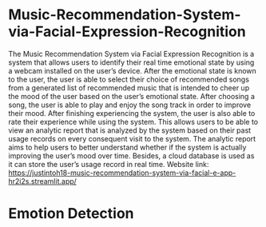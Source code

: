 # Music-Recommendation-System-via-Facial-Expression-Recognition
The Music Recommendation System via Facial Expression Recognition is a system that allows users to identify their real time emotional state by using a webcam installed on the user’s device. After the emotional state is known to the user, the user is able to select their choice of recommended songs from a generated list of recommended music that is intended to cheer up the mood of the user based on the user’s emotional state. After choosing a song, the user is able to play and enjoy the song track in order to improve their mood. After finishing experiencing the system, the user is also able to rate their experience while using the system. This allows users to be able to view an analytic report that is analyzed by the system based on their past usage records on every consequent visit to the system. The analytic report aims to help users to better understand whether if the system is actually improving the user’s mood over time. Besides, a cloud database is used as it can store the user’s usage record in real time. 
Website link: https://justintoh18-music-recommendation-system-via-facial-e-app-hr2i2s.streamlit.app/

# Emotion Detection
